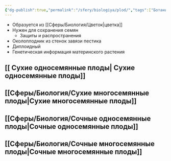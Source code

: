 ```yaml
---
{"dg-publish":true,"permalink":"/sfery/biologiya/plod/","tags":["Ботаника"]}
---
```


- Образуется из [[Сферы/Биология/Цветок\|цветка]]
- Нужен для сохранения семян 
	- Защиты и распространения
- Околоплодник из стенок завязи пестика
- Диплоидный 
- Генетическая информация материнского растения 
## [[ Сухие односемянные плоды\| Сухие односемянные плоды]]
## [[Сферы/Биология/Сухие многосемянные плоды\|Сухие многосемянные плоды]]
## [[Сферы/Биология/Сочные односемянные плоды\|Сочные односемянные плоды]]
## [[Сферы/Биология/Сочные многосемянные плоды\|Сочные многосемянные плоды]] 